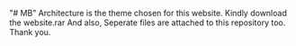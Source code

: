 "# MB" 
Architecture is the theme chosen for this website.
Kindly download the website.rar
And also, Seperate files are attached to this repository too.
Thank you.
